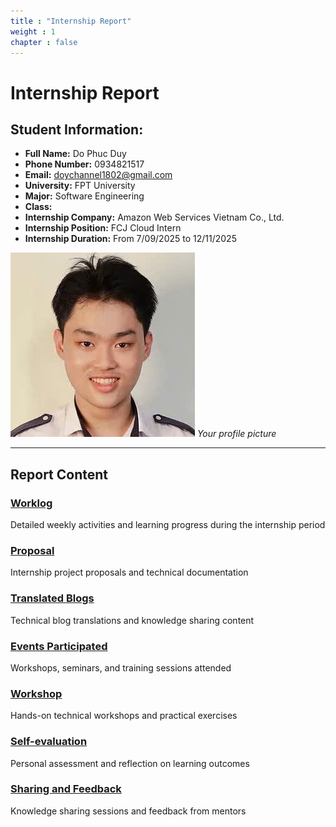 ```yaml
---
title : "Internship Report"
weight : 1 
chapter : false
---
```

# Internship Report


## Student Information:
- **Full Name:** Do Phuc Duy
- **Phone Number:** 0934821517
- **Email:** doychannel1802@gmail.com
- **University:** FPT University 
- **Major:** Software Engineering
- **Class:** 
- **Internship Company:** Amazon Web Services Vietnam Co., Ltd.
- **Internship Position:** FCJ Cloud Intern
- **Internship Duration:** From 7/09/2025 to 12/11/2025

![Profile Picture](/images/avatar.jpg)
*Your profile picture*

---

## Report Content

### [Worklog](WorkLog/)
Detailed weekly activities and learning progress during the internship period

### [Proposal](proposal/)
Internship project proposals and technical documentation

### [Translated Blogs](translated-blogs/)
Technical blog translations and knowledge sharing content

### [Events Participated](events/)
Workshops, seminars, and training sessions attended

### [Workshop](workshop/)
Hands-on technical workshops and practical exercises

### [Self-evaluation](self-evaluation/)
Personal assessment and reflection on learning outcomes

### [Sharing and Feedback](sharing-feedback/)
Knowledge sharing sessions and feedback from mentors
